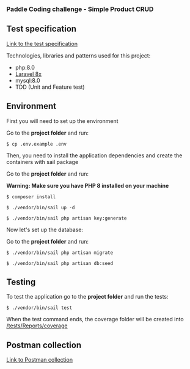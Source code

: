 ### Paddle Coding challenge - Simple Product CRUD

## Test specification
[Link to the test specification](https://github.com/felipedecampos/paddle-coding-challenge/tree/master/docs)

Technologies, libraries and patterns used for this project:
- php:8.0
- [Laravel 8x](https://laravel.com/docs/8.x)
- mysql:8.0
- TDD (Unit and Feature test)

## Environment

First you will need to set up the environment

Go to the **project folder** and run:

```shell
$ cp .env.example .env
```

Then, you need to install the application dependencies and create the containers with sail package

Go to the **project folder** and run:

**Warning: Make sure you have PHP 8 installed on your machine**

```shell
$ composer install

$ ./vendor/bin/sail up -d

$ ./vendor/bin/sail php artisan key:generate
```

Now let's set up the database:

Go to the **project folder** and run:

```shell
$ ./vendor/bin/sail php artisan migrate

$ ./vendor/bin/sail php artisan db:seed
```

## Testing

To test the application go to the **project folder** and run the tests:

```shell
$ ./vendor/bin/sail test
```

When the test command ends, the coverage folder will be created into [/tests/Reports/coverage](https://github.com/felipedecampos/paddle-coding-challenge/tree/master/tests/Reports/coverage)

## Postman collection

[Link to Postman collection](https://github.com/felipedecampos/paddle-coding-challenge/tree/master/docs/postman-collection/Paddle.postman_collection.json)
